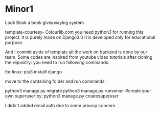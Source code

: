 # Minor1
Look Book a book giveawaying system

template-courtesy- Colourlib.com
you need python3 for running this project.
it is purely made on Django3.0
It is developed only for educational purpose.

And i commit aside of template all the work on backend is done by our team. Some codes are inspired from youtube video tutorials
after cloning the repositry:
you need to run following commands:
 
 for linux:
 pip3 installl django
 
 move to the containing folder and run commands:
 
 python3 manage.py migrate
 python3 manage.py runserver
 #create your own superuser by:
 python3 manage.py createsuperuser
 

I didn't added email auth due to some privacy concern

 
